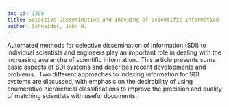 ```yaml
---
doc_id: 1298
title: Selective Dissemination and Indexing of Scientific Information
author: Schneider, John H.
---
```


Automated methods for selective dissemination of information (SDI) to
individual scientists and engineers play an important role in dealing with the
increasing avalanche of scientific information.. This article presents some
basic aspects of SDI systems and describes recent developments and problems..
Two different approaches to indexing information for SDI systems are discussed,
with emphasis on the desirability of using enumerative hierarchical 
classifications to improve the precision and quality of matching scientists 
with useful documents..